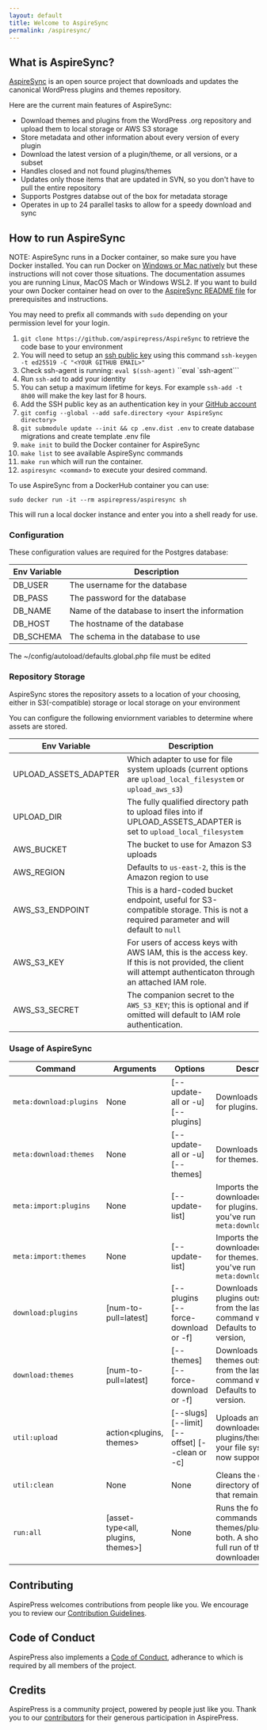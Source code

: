 ```yaml
---
layout: default
title: Welcome to AspireSync
permalink: /aspiresync/
---
```


## What is AspireSync?

[AspireSync](https://github.com/aspirepress/AspireSync) is an open source project that downloads and updates the canonical WordPress plugins and themes repository.

Here are the current main features of AspireSync:

- Download themes and plugins from the WordPress .org repository and upload them to local storage or AWS S3 storage
- Store metadata and other information about every version of every plugin
- Download the latest version of a plugin/theme, or all versions, or a subset
- Handles closed and not found plugins/themes
- Updates only those items that are updated in SVN, so you don't have to pull the entire repository
- Supports Postgres databse out of the box for metadata storage
- Operates in up to 24 parallel tasks to allow for a speedy download and sync

## How to run AspireSync

NOTE: AspireSync runs in a Docker container, so make sure you have Docker installed. You can run Docker on [Windows or Mac natively](https://docs.docker.com/engine/install/) but these instructions will not cover those situations. The documentation assumes you are running Linux, MacOS Mach or Windows WSL2. If you want to build your own Docker container head on over to the [AspireSync README file](https://github.com/aspirepress/AspireSync/blob/main/README.md) for prerequisites and instructions.

You may need to prefix all commands with `sudo` depending on your permission level for your login.

1. `git clone https://github.com/aspirepress/AspireSync` to retrieve  the code base to your environment
2. You will need to setup an [ssh public key](https://docs.github.com/en/authentication/connecting-to-github-with-ssh/generating-a-new-ssh-key-and-adding-it-to-the-ssh-agent) using this command `ssh-keygen -t ed25519 -C "<YOUR GITHUB EMAIL>"`
3. Check ssh-agent is running:
`eval $(ssh-agent)`
``eval `ssh-agent```
4. Run `ssh-add` to add your identity
5. You can setup a maximum lifetime for keys. For example `ssh-add -t 8h00` will make the key last for 8 hours.
6. Add the SSH public key as an authentication key in your [GitHub account](https://github.com/settings/keys)
7. `git config --global --add safe.directory <your AspireSync directory>`
8. `git submodule update --init && cp .env.dist .env` to create database migrations and create template .env file
9. `make init` to build the Docker container for AspireSync
10. `make list` to see available AspireSync commands
11. `make run` which will run the container.
12. `aspiresync <command>` to execute your desired command.



To use AspireSync from a DockerHub container you can use:

`sudo docker run -it --rm aspirepress/aspiresync sh`

This will run a local docker instance and enter you into a shell ready for use.

### Configuration

These configuration values are required for the Postgres database:

| Env Variable | Description                                    |
| ------------ | ---------------------------------------------- |
| DB_USER      | The username for the database                  |
| DB_PASS      | The password for the database                  |
| DB_NAME      | Name of the database to insert the information |
| DB_HOST      | The hostname of the database                   |
| DB_SCHEMA    | The schema in the database to use              |

The ~/config/autoload/defaults.global.php file must be edited 
### Repository Storage

AspireSync stores the repository assets to a location of your choosing, either in S3(-compatible) storage or local storage on your environment

You can configure the following enviornment variables to determine where assets are stored.

| Env Variable          | Description                                                                                                                                                 |
| --------------------- | ----------------------------------------------------------------------------------------------------------------------------------------------------------- |
| UPLOAD_ASSETS_ADAPTER | Which adapter to use for file system uploads (current options are `upload_local_filesystem` or `upload_aws_s3`)                                             |
| UPLOAD_DIR            | The fully qualified directory path to upload files into if UPLOAD_ASSETS_ADAPTER is set to `upload_local_filesystem`                                        |
| AWS_BUCKET            | The bucket to use for Amazon S3 uploads                                                                                                                     |
| AWS_REGION            | Defaults to `us-east-2`, this is the Amazon region to use                                                                                                   |
| AWS_S3_ENDPOINT       | This is a hard-coded bucket endpoint, useful for S3-compatible storage. This is not a required parameter and will default to `null`                         |
| AWS_S3_KEY            | For users of access keys with AWS IAM, this is the access key. If this is not provided, the client will attempt authenticaton through an attached IAM role. |
| AWS_S3_SECRET         | The companion secret to the `AWS_S3_KEY`; this is optional and if omitted will default to IAM role authentication.                                          |

### Usage of AspireSync

 | Command                 | Arguments                          | Options                                        | Description                                                                                           |
 | ----------------------- | ---------------------------------- | ---------------------------------------------- | ----------------------------------------------------------------------------------------------------- |
 | `meta:download:plugins` | None                               | [--update-all or -u] [--plugins]               | Downloads metadata for plugins.                                                                       |
 | `meta:download:themes`  | None                               | [--update-all or -u] [--themes]                | Downloads metadata for themes.                                                                        |
 | `meta:import:plugins`   | None                               | [--update-list]                                | Imports the downloaded metadata for plugins. Assumes you've run `meta:download:plugins`               |
 | `meta:import:themes`    | None                               | [--update-list]                                | Imports the downloaded metadata for themes. Assumes you've run `meta:download:themes`                 |
 | `download:plugins`      | [num-to-pull=latest]               | [--plugins [--force-download or -f]            | Downloads any plugins outstanding from the last time the command was run. Defaults to latest version, |
 | `download:themes`       | [num-to-pull=latest]               | [--themes] [--force-download or  -f]           | Downloads any themes outstanding from the last time the command was run. Defaults to latest version.  |
 | `util:upload`           | action<plugins, themes>            | [--slugs] [--limit] [--offset] [--clean or -c] | Uploads any downloaded plugins/themes to your file system (right now supports S3).                    |
 | `util:clean`            | None                               | None                                           | Cleans the data directory of any files that remain.                                                   |
 | `run:all`               | [asset-type<all, plugins, themes>] | None                                           | Runs the four commands for themes/plugins or both. A shortcut to a full run of the downloader.        |

## Contributing

AspirePress welcomes contributions from people like you. We encourage you to review
our [Contribution Guidelines](https://github.com/aspirepress/.github/blob/main/CONTRIBUTING.md).

## Code of Conduct

AspirePress also implements a [Code of Conduct](https://github.com/aspirepress/.github/blob/main/CODE_OF_CONDUCT.md),
adherance to which is required by all members of the project.

## Credits

AspirePress is a community project, powered by people just like you. Thank you to
our [contributors](https://github.com/aspirepress/.github/blob/main/CREDITS.md) for their generous participation in
AspirePress.


